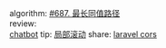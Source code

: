 algorithm: 
[#687. 最长同值路径](/algorithm/arts_week5_20190812/solution.php)  
review:  
[chatbot](/review/arts_week4_20190812/readme.md)
tip: 
[局部滚动](/tip/arts_week4_20190812/readme.md)
share: 
[laravel cors](/share/arts_week4_20190812/readme.md)
